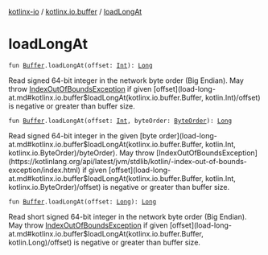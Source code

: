 [kotlinx-io](../index.md) / [kotlinx.io.buffer](index.md) / [loadLongAt](./load-long-at.md)

# loadLongAt

`fun `[`Buffer`](-buffer/index.md)`.loadLongAt(offset: `[`Int`](https://kotlinlang.org/api/latest/jvm/stdlib/kotlin/-int/index.html)`): `[`Long`](https://kotlinlang.org/api/latest/jvm/stdlib/kotlin/-long/index.html)

Read signed 64-bit integer in the network byte order (Big Endian).
May throw [IndexOutOfBoundsException](https://kotlinlang.org/api/latest/jvm/stdlib/kotlin/-index-out-of-bounds-exception/index.html) if given [offset](load-long-at.md#kotlinx.io.buffer$loadLongAt(kotlinx.io.buffer.Buffer, kotlin.Int)/offset) is negative or greater than buffer size.

`fun `[`Buffer`](-buffer/index.md)`.loadLongAt(offset: `[`Int`](https://kotlinlang.org/api/latest/jvm/stdlib/kotlin/-int/index.html)`, byteOrder: `[`ByteOrder`](../kotlinx.io/-byte-order/index.md)`): `[`Long`](https://kotlinlang.org/api/latest/jvm/stdlib/kotlin/-long/index.html)

Read signed 64-bit integer in the given [byte order](load-long-at.md#kotlinx.io.buffer$loadLongAt(kotlinx.io.buffer.Buffer, kotlin.Int, kotlinx.io.ByteOrder)/byteOrder).
May throw [IndexOutOfBoundsException](https://kotlinlang.org/api/latest/jvm/stdlib/kotlin/-index-out-of-bounds-exception/index.html) if given [offset](load-long-at.md#kotlinx.io.buffer$loadLongAt(kotlinx.io.buffer.Buffer, kotlin.Int, kotlinx.io.ByteOrder)/offset) is negative or greater than buffer size.

`fun `[`Buffer`](-buffer/index.md)`.loadLongAt(offset: `[`Long`](https://kotlinlang.org/api/latest/jvm/stdlib/kotlin/-long/index.html)`): `[`Long`](https://kotlinlang.org/api/latest/jvm/stdlib/kotlin/-long/index.html)

Read short signed 64-bit integer in the network byte order (Big Endian).
May throw [IndexOutOfBoundsException](https://kotlinlang.org/api/latest/jvm/stdlib/kotlin/-index-out-of-bounds-exception/index.html) if given [offset](load-long-at.md#kotlinx.io.buffer$loadLongAt(kotlinx.io.buffer.Buffer, kotlin.Long)/offset) is negative or greater than buffer size.

